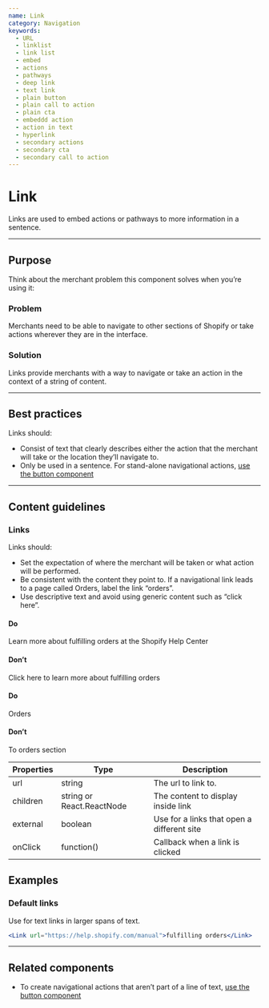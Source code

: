 ```yaml
---
name: Link
category: Navigation
keywords:
  - URL
  - linklist
  - link list
  - embed
  - actions
  - pathways
  - deep link
  - text link
  - plain button
  - plain call to action
  - plain cta
  - embeddd action
  - action in text
  - hyperlink
  - secondary actions
  - secondary cta
  - secondary call to action
---
```


# Link

Links are used to embed actions or pathways to more information in a sentence.

---

## Purpose

Think about the merchant problem this component solves when you’re using it:

### Problem

Merchants need to be able to navigate to other sections of Shopify or take actions wherever they are in the interface.

### Solution

Links provide merchants with a way to navigate or take an action in the context of a string of content.

---

## Best practices

Links should:

- Consist of text that clearly describes either the action that the merchant will take or the location they’ll navigate to.
- Only be used in a sentence. For stand-alone navigational actions, [use the button component](/components/actions/button)

---

## Content guidelines

### Links

Links should:

- Set the expectation of where the merchant will be taken or what action will be performed.
- Be consistent with the content they point to. If a navigational link leads to a page called Orders, label the link “orders”.
- Use descriptive text and avoid using generic content such as “click here”.

<!-- usageblock -->
#### Do
Learn more about <a>fulfilling orders</a> at the Shopify Help Center

#### Don’t
<a>Click here</a> to learn more about fulfilling orders
<!-- end -->

<!-- usagelist -->
#### Do
Orders

#### Don’t
To orders section
<!-- end -->

| Properties | Type | Description |
| ---------- | ---- | ----------- |
| url | string | The url to link to. |
| children | string or React.ReactNode | The content to display inside link |
| external | boolean | Use for a links that open a different site |
| onClick | function() | Callback when a link is clicked |

## Examples

###  Default links

Use for text links in larger spans of text.

```jsx
<Link url="https://help.shopify.com/manual">fulfilling orders</Link>
```

---

## Related components

* To create navigational actions that aren’t part of a line of text, [use the button component](/components/actions/button)
